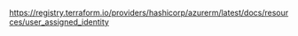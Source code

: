 https://registry.terraform.io/providers/hashicorp/azurerm/latest/docs/resources/user_assigned_identity
